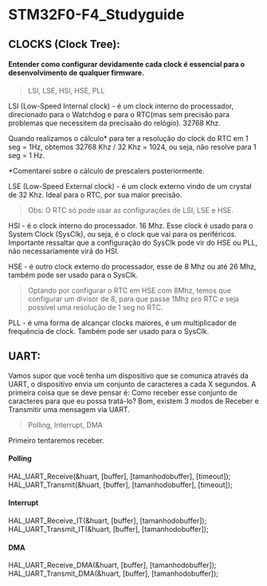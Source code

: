 # STM32F0-F4_Studyguide

## CLOCKS (Clock Tree): 
#### Entender como configurar devidamente cada clock é essencial para o desenvolvimento de qualquer firmware.
> LSI, LSE, HSI, HSE, PLL

LSI (Low-Speed Internal clock) - é um clock interno do processador, direcionado para o Watchdog e para o RTC(mas sem precisão para problemas que necessitem da precisaão do relógio). 32768 Khz.

Quando realizamos o cálculo* para ter a resolução do clock do RTC em 1 seg = 1Hz, obtemos 32768 Khz / 32 Khz = 1024, ou seja, não resolve para 1 seg = 1 Hz.

*Comentarei sobre o cálculo de prescalers posteriormente.

LSE (Low-Speed External clock) - é um clock externo vindo de um crystal de 32 Khz. Ideal para o RTC, por sua maior precisão.

> Obs: O RTC só pode usar as configurações de LSI, LSE e HSE.

HSI - é o clock interno do processador. 16 Mhz. Esse clock é usado para o System Clock (SysClk), ou seja, é o clock que vai para os periféricos. Importante ressaltar que a configuração do SysClk pode vir do HSE ou PLL, não necessariamente virá do HSI.

HSE - é outro clock externo do processador, esse de 8 Mhz ou até 26 Mhz, também pode ser usado para o SysClk.

> Optando por configurar o RTC em HSE com 8Mhz, temos que configurar um divisor de 8, para que passe 1Mhz pro RTC e seja possível uma resolução de 1 seg no RTC.

PLL - é uma forma de alcançar clocks maiores, é um multiplicador de frequência de clock. Também pode ser usado para o SysClk.

## UART:
Vamos supor que você tenha um dispositivo que se comunica através da UART, o dispositivo envia um conjunto de caracteres a cada X segundos. A primeira coisa que se deve pensar é: Como receber esse conjunto de caracteres para que eu possa tratá-lo?
Bom, existem 3 modos de Receber e Transmitir uma mensagem via UART. 

> Polling, Interrupt, DMA

Primeiro tentaremos receber.

#### Polling

HAL_UART_Receive(&huart, [buffer], [tamanhodobuffer], [timeout]);
HAL_UART_Transmit(&huart, [buffer], [tamanhodobuffer], [timeout]);

#### Interrupt

HAL_UART_Receive_IT(&huart, [buffer], [tamanhodobuffer]);
HAL_UART_Transmit_IT(&huart, [buffer], [tamanhodobuffer]);

#### DMA

HAL_UART_Receive_DMA(&huart, [buffer], [tamanhodobuffer]);
HAL_UART_Transmit_DMA(&huart, [buffer], [tamanhodobuffer]);
